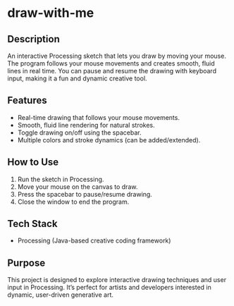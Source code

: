 # draw-with-me

## Description
An interactive Processing sketch that lets you draw by moving your mouse. The program follows your mouse movements and creates smooth, fluid lines in real time. You can pause and resume the drawing with keyboard input, making it a fun and dynamic creative tool.

## Features
- Real-time drawing that follows your mouse movements.
- Smooth, fluid line rendering for natural strokes.
- Toggle drawing on/off using the spacebar.
- Multiple colors and stroke dynamics (can be added/extended).

## How to Use
1. Run the sketch in Processing.
2. Move your mouse on the canvas to draw.
3. Press the spacebar to pause/resume drawing.
4. Close the window to end the program.

## Tech Stack
- Processing (Java-based creative coding framework)

## Purpose
This project is designed to explore interactive drawing techniques and user input in Processing. It’s perfect for artists and developers interested in dynamic, user-driven generative art.
